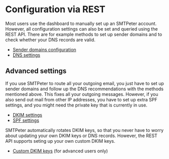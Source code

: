 # Configuration via REST

Most users use the dashboard to manually set up an SMTPeter account.
However, all configuration settings can also be set and queried using
the REST API. There are for example methods to set up sender domains
and to check whether your DNS records are valid.

* [Sender domains configuration](rest-sender-domains)
* [DNS settings](rest-dns)


## Advanced settings

If you use SMTPeter to route all your outgoing email, you just have to 
set up sender domains and follow up the DNS recommendations with the 
methods mentioned above. This fixes all your outgoing messages. However,
if you also send out mail from other IP addresses, you have to set up
extra SPF settings, and you might need the private key that is currently
in use.

* [DKIM settings](rest-dkim)
* [SPF settings](rest-spf)

SMTPeter automatically rotates DKIM keys, so that you never have to worry
about updating your own DKIM keys or DNS records. However, the REST API
supports seting up your own custom DKIM keys.

* [Custom DKIM keys](rest-custom-dkim) (for advanced users only)

